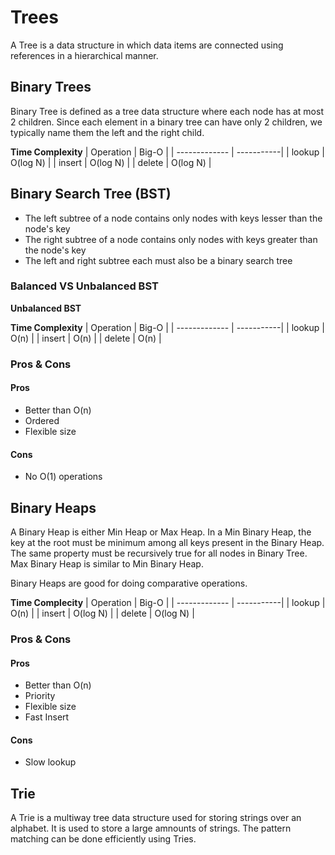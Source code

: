 # Trees

A Tree is a data structure in which data items are connected using references in a hierarchical manner.

## Binary Trees

Binary Tree is defined as a tree data structure where each node has at most 2 children. Since each element in a binary tree can have only 2 children, we typically name them the left and the right child.


**Time Complexity**
| Operation     | Big-O      |
| ------------- | -----------|
| lookup        | O(log N)   |
| insert        | O(log N)   |
| delete        | O(log N)   |

## Binary Search Tree (BST)

* The left subtree of a node contains only nodes with keys lesser than the node's key
* The right subtree of a node contains only nodes with keys greater than the node's key
* The left and right subtree each must also be a binary search tree

### Balanced VS Unbalanced BST

**Unbalanced BST**

**Time Complexity**
| Operation     | Big-O      |
| ------------- | -----------|
| lookup        | O(n)       |
| insert        | O(n)       |
| delete        | O(n)       |

### Pros & Cons

#### Pros

* Better than O(n)
* Ordered
* Flexible size

#### Cons

* No O(1) operations

## Binary Heaps

A Binary Heap is either Min Heap or Max Heap. In a Min Binary Heap, the key at the root must be minimum among all keys present in the Binary Heap. The same property must be recursively true for all nodes in Binary Tree. Max Binary Heap is similar to Min Binary Heap.

Binary Heaps are good for doing comparative operations.

**Time Complecity**
| Operation     | Big-O      |
| ------------- | -----------|
| lookup        | O(n)       |
| insert        | O(log N)   |
| delete        | O(log N)   |

### Pros & Cons

#### Pros

* Better than O(n)
* Priority
* Flexible size
* Fast Insert

#### Cons

* Slow lookup

## Trie

A Trie is a multiway tree data structure used for storing strings over an alphabet. It is used to store a large amnounts of strings. The pattern matching can be done efficiently using Tries.
